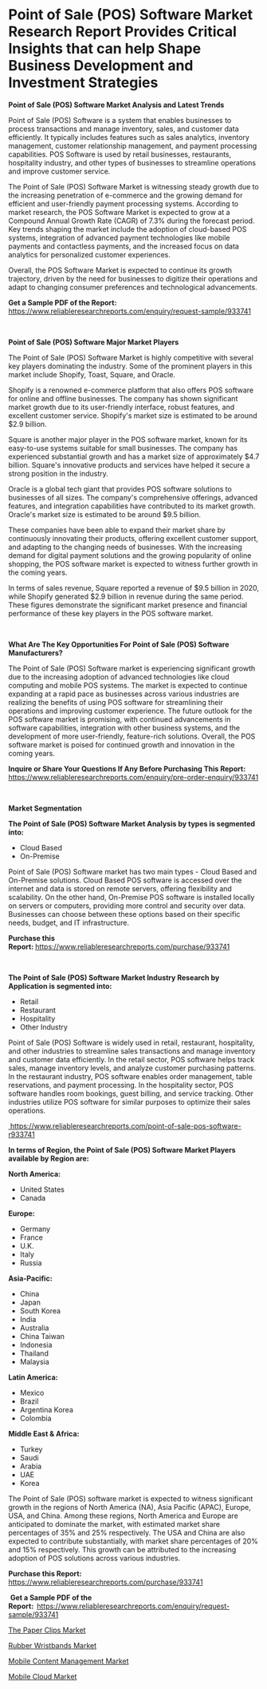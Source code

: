 <p><h1>Point of Sale (POS) Software Market Research Report Provides Critical Insights that can help Shape Business Development and Investment Strategies</h1></p><p><strong>Point of Sale (POS) Software Market Analysis and Latest Trends</strong></p>
<p><p>Point of Sale (POS) Software is a system that enables businesses to process transactions and manage inventory, sales, and customer data efficiently. It typically includes features such as sales analytics, inventory management, customer relationship management, and payment processing capabilities. POS Software is used by retail businesses, restaurants, hospitality industry, and other types of businesses to streamline operations and improve customer service.</p><p>The Point of Sale (POS) Software Market is witnessing steady growth due to the increasing penetration of e-commerce and the growing demand for efficient and user-friendly payment processing systems. According to market research, the POS Software Market is expected to grow at a Compound Annual Growth Rate (CAGR) of 7.3% during the forecast period. Key trends shaping the market include the adoption of cloud-based POS systems, integration of advanced payment technologies like mobile payments and contactless payments, and the increased focus on data analytics for personalized customer experiences.</p><p>Overall, the POS Software Market is expected to continue its growth trajectory, driven by the need for businesses to digitize their operations and adapt to changing consumer preferences and technological advancements.</p></p>
<p><strong>Get a Sample PDF of the Report:&nbsp;</strong> <a href="https://www.reliableresearchreports.com/enquiry/request-sample/933741">https://www.reliableresearchreports.com/enquiry/request-sample/933741</a></p>
<p>&nbsp;</p>
<p><strong>Point of Sale (POS) Software Major Market Players</strong></p>
<p><p>The Point of Sale (POS) Software Market is highly competitive with several key players dominating the industry. Some of the prominent players in this market include Shopify, Toast, Square, and Oracle.</p><p>Shopify is a renowned e-commerce platform that also offers POS software for online and offline businesses. The company has shown significant market growth due to its user-friendly interface, robust features, and excellent customer service. Shopify's market size is estimated to be around $2.9 billion.</p><p>Square is another major player in the POS software market, known for its easy-to-use systems suitable for small businesses. The company has experienced substantial growth and has a market size of approximately $4.7 billion. Square's innovative products and services have helped it secure a strong position in the industry.</p><p>Oracle is a global tech giant that provides POS software solutions to businesses of all sizes. The company's comprehensive offerings, advanced features, and integration capabilities have contributed to its market growth. Oracle's market size is estimated to be around $9.5 billion.</p><p>These companies have been able to expand their market share by continuously innovating their products, offering excellent customer support, and adapting to the changing needs of businesses. With the increasing demand for digital payment solutions and the growing popularity of online shopping, the POS software market is expected to witness further growth in the coming years.</p><p>In terms of sales revenue, Square reported a revenue of $9.5 billion in 2020, while Shopify generated $2.9 billion in revenue during the same period. These figures demonstrate the significant market presence and financial performance of these key players in the POS software market.</p></p>
<p>&nbsp;</p>
<p><strong>What Are The Key Opportunities For Point of Sale (POS) Software Manufacturers?</strong></p>
<p><p>The Point of Sale (POS) Software market is experiencing significant growth due to the increasing adoption of advanced technologies like cloud computing and mobile POS systems. The market is expected to continue expanding at a rapid pace as businesses across various industries are realizing the benefits of using POS software for streamlining their operations and improving customer experience. The future outlook for the POS software market is promising, with continued advancements in software capabilities, integration with other business systems, and the development of more user-friendly, feature-rich solutions. Overall, the POS software market is poised for continued growth and innovation in the coming years.</p></p>
<p><strong>Inquire or Share Your Questions If Any Before Purchasing This Report:</strong> <a href="https://www.reliableresearchreports.com/enquiry/pre-order-enquiry/933741">https://www.reliableresearchreports.com/enquiry/pre-order-enquiry/933741</a></p>
<p>&nbsp;</p>
<p><strong>Market Segmentation</strong></p>
<p><strong>The Point of Sale (POS) Software Market Analysis by types is segmented into:</strong></p>
<p><ul><li>Cloud Based</li><li>On-Premise</li></ul></p>
<p><p>Point of Sale (POS) Software market has two main types - Cloud Based and On-Premise solutions. Cloud Based POS software is accessed over the internet and data is stored on remote servers, offering flexibility and scalability. On the other hand, On-Premise POS software is installed locally on servers or computers, providing more control and security over data. Businesses can choose between these options based on their specific needs, budget, and IT infrastructure.</p></p>
<p><strong>Purchase this Report:&nbsp;</strong><a href="https://www.reliableresearchreports.com/purchase/933741">https://www.reliableresearchreports.com/purchase/933741</a></p>
<p>&nbsp;</p>
<p><strong>The Point of Sale (POS) Software Market Industry Research by Application is segmented into:</strong></p>
<p><ul><li>Retail</li><li>Restaurant</li><li>Hospitality</li><li>Other Industry</li></ul></p>
<p><p>Point of Sale (POS) Software is widely used in retail, restaurant, hospitality, and other industries to streamline sales transactions and manage inventory and customer data efficiently. In the retail sector, POS software helps track sales, manage inventory levels, and analyze customer purchasing patterns. In the restaurant industry, POS software enables order management, table reservations, and payment processing. In the hospitality sector, POS software handles room bookings, guest billing, and service tracking. Other industries utilize POS software for similar purposes to optimize their sales operations.</p></p>
<p><a href="https://www.reliableresearchreports.com/point-of-sale-pos-software-r933741">&nbsp;https://www.reliableresearchreports.com/point-of-sale-pos-software-r933741</a></p>
<p><strong>In terms of Region, the Point of Sale (POS) Software Market Players available by Region are:</strong></p>
<p>
    <p> <strong> North America: </strong>
        <ul>
            <li>United States</li>
            <li>Canada</li>
        </ul>
        </p> 
    <p> <strong> Europe: </strong>
        <ul>
            <li>Germany</li>
            <li>France</li>
            <li>U.K.</li>
            <li>Italy</li>
            <li>Russia</li>
        </ul>
        </p> 
    <p> <strong> Asia-Pacific: </strong>
        <ul>
            <li>China</li>
            <li>Japan</li>
            <li>South Korea</li>
            <li>India</li>
            <li>Australia</li>
            <li>China Taiwan</li>
            <li>Indonesia</li>
            <li>Thailand</li>
            <li>Malaysia</li>
        </ul>
        </p> 
    <p> <strong> Latin America: </strong>
        <ul>
            <li>Mexico</li>
            <li>Brazil</li>
            <li>Argentina Korea</li>
            <li>Colombia</li>
        </ul>
        </p> 
    <p> <strong> Middle East & Africa: </strong>
        <ul>
            <li>Turkey</li>
            <li>Saudi</li>
            <li>Arabia</li>
            <li>UAE</li>
            <li>Korea</li>
        </ul>
    </p>
    </p>
<p><p>The Point of Sale (POS) software market is expected to witness significant growth in the regions of North America (NA), Asia Pacific (APAC), Europe, USA, and China. Among these regions, North America and Europe are anticipated to dominate the market, with estimated market share percentages of 35% and 25% respectively. The USA and China are also expected to contribute substantially, with market share percentages of 20% and 15% respectively. This growth can be attributed to the increasing adoption of POS solutions across various industries.</p></p>
<p><strong>Purchase this Report: </strong><a href="https://www.reliableresearchreports.com/purchase/933741">https://www.reliableresearchreports.com/purchase/933741</a></p>
<p>&nbsp;<strong>Get a Sample PDF of the Report:&nbsp;&nbsp;</strong><a href="https://www.reliableresearchreports.com/enquiry/request-sample/933741">https://www.reliableresearchreports.com/enquiry/request-sample/933741</a></p>
<p><strong></strong></p>
<p><p><a href="https://medium.com/@liam.mcgrath5645/deep-dive-into-the-the-paper-clips-market-itstrends-market-segmentation-and-competitive-1b24f8dee914">The Paper Clips Market</a></p><p><a href="https://medium.com/@samantha.welch56767/analyzing-rubber-wristbands-market-dynamics-and-growth-drivers-and-forecasted-for-period-from-2024-977d5e1c75cf">Rubber Wristbands Market</a></p><p><a href="https://github.com/erickahgreen002024/Market-Research-Report-List-1/blob/main/mobile-content-management-market.md">Mobile Content Management Market</a></p><p><a href="https://github.com/violawzepeda0462024/Market-Research-Report-List-1/blob/main/mobile-cloud-market.md">Mobile Cloud Market</a></p></p>